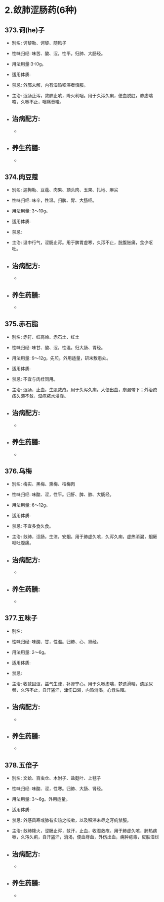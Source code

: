 # 2.敛肺涩肠药(6种)



## 373.诃(he)子

- 别名: 诃黎勒、诃黎、随风子
- 性味归经: 味苦、酸、涩，性平。归肺、大肠经。
- 用法用量:3-l0g。
- 适用体质: 
- 禁忌: 外邪未解，内有湿热积滞者慎服。

- 主治: 涩肠止泻，敛肺止咳，降火利咽。用于久泻久痢，便血脱肛，肺虚喘咳，久嗽不止，咽痛音哑。
- 治病配方: 
  - 
  - 
  
- 养生药膳: 
  - 
  - 


## 374.肉豆蔻

- 别名: 迦拘勒、豆蔻、肉果、顶头肉、玉果、扎地、麻尖
- 性味归经: 味辛，性温。归脾、胃、大肠经。
- 用法用量: 3～10g。
- 适用体质: 
- 禁忌: 

- 主治: 温中行气，涩肠止泻。用于脾胃虚寒，久泻不止，脘腹胀痛，食少呕吐。
- 治病配方: 
  - 
  - 
  
- 养生药膳: 
  - 
  - 


## 375.赤石脂

- 别名: 赤符、红高岭、赤石土、红土
- 性味归经: 味甘、酸、涩，性温。归大肠、胃经。
- 用法用量: 9～12g，先煎。外用适量，研末敷患处。
- 适用体质: 
- 禁忌: 不宜与肉桂同用。

- 主治: 涩肠，止血，生肌敛疮。用于久泻久痢，大便出血，崩漏带下；外治疮疡久溃不敛，湿疮脓水浸淫。
- 治病配方: 
  - 
  - 
  
- 养生药膳: 
  - 
  - 


## 376.乌梅
- 别名: 梅实、黑梅、熏梅、桔梅肉
- 性味归经: 味酸、涩，性平。归肝、脾、肺、大肠经。
- 用法用量: 6～12g。
- 适用体质: 
- 禁忌: 不宜多食久食。

- 主治: 敛肺，涩肠，生津，安蛔。用于肺虚久咳，久泻久痢，虚热消渴，蛔厥呕吐腹痛。
- 治病配方: 
  - 
  - 
  
- 养生药膳: 
  - 
  - 


## 377.五味子

- 别名: 
- 性味归经: 味酸、甘，性温。归肺、心、肾经。
- 用法用量: 2～6g。
- 适用体质: 
- 禁忌: 

- 主治: 收敛固涩，益气生津，补肾宁心。用于久嗽虚喘，梦遗滑精，遗尿尿频，久泻不止，自汗盗汗，津伤口渴，内热消渴，心悸失眠。

- 治病配方: 
  - 
  - 
  
- 养生药膳: 
  - 
  - 


## 378.五倍子

- 别名: 文蛤、百虫仓、木附子、盐麸叶、上毬子
- 性味归经: 味酸、涩，性寒。归肺、大肠、肾经。
- 用法用量: 3～6g。外用适量。
- 适用体质: 
- 禁忌: 外感风寒或肺有实热之咳嗽，以及积滞未尽之泻痢禁服。

- 主治: 敛肺降火，涩肠止泻，敛汗，止血，收湿敛疮。用于肺虚久咳，肺热痰嗽，久泻久痢，自汗盗汗，消渴，便血痔血，外伤出血，痈肿疮毒，皮肤湿烂
- 治病配方: 
  - 
  - 
  
- 养生药膳: 
  - 
  - 





